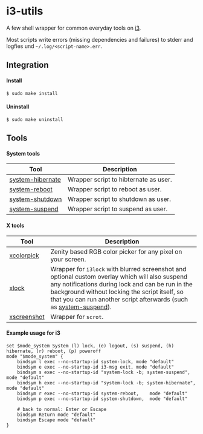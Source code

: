 # i3-utils

A few shell wrapper for common everyday tools on [i3](https://github.com/i3/i3).

Most scripts write errors (missing dependencies and failures) to stderr and logfies und `~/.log/<script-name>.err`.

## Integration

#### Install

```shell
$ sudo make install
```

#### Uninstall

```shell
$ sudo make uninstall
```

## Tools

#### System tools

| Tool | Description |
|------|-------------|
| [system-hibernate](bin/system-hibernate) | Wrapper script to hibternate as user. |
| [system-reboot](bin/system-reboot)       | Wrapper script to reboot as user.     |
| [system-shutdown](bin/system-shutdown)   | Wrapper script to shutdown as user.   |
| [system-suspend](bin/system-suspend)     | Wrapper script to suspend as user.    |

#### X tools

| Tool | Description |
|------|-------------|
| [xcolorpick](bin/xcolorpick) | Zenity based RGB color picker for any pixel on your screen. |
| [xlock](bin/xlock)           | Wrapper for `i3lock` with blurred screenshot and optional custom overlay which will also suspend any notifications during lock and can be run in the background without locking the script itself, so that you can run another script afterwards (such as [system-suspend](bin/system-suspend)). |
| [xscreenshot](bin/xscreenshot) | Wrapper for `scrot`. |

#### Example usage for i3

```shell
set $mode_system System (l) lock, (e) logout, (s) suspend, (h) hibernate, (r) reboot, (p) poweroff
mode "$mode_system" {
	bindsym l exec --no-startup-id system-lock, mode "default"
	bindsym e exec --no-startup-id i3-msg exit, mode "default"
	bindsym s exec --no-startup-id "system-lock -b; system-suspend",   mode "default"
	bindsym h exec --no-startup-id "system-lock -b; system-hibernate", mode "default"
	bindsym r exec --no-startup-id system-reboot,    mode "default"
	bindsym p exec --no-startup-id system-shutdown,  mode "default"

	# back to normal: Enter or Escape
	bindsym Return mode "default"
	bindsym Escape mode "default"
}
```
